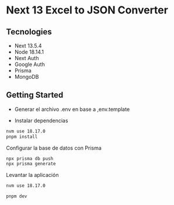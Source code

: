 # Next 13 Excel to JSON Converter

## Tecnologies

- Next 13.5.4
- Node 18.14.1
- Next Auth
- Google Auth
- Prisma
- MongoDB

## Getting Started

- Generar el archivo .env en base a ,env.template

- Instalar dependencias
  
```bash
nvm use 18.17.0
pnpm install
```

Configurar la base de datos con Prisma

```bash
npx prisma db push
npx prisma generate
```

Levantar la aplicación

```bash
nvm use 18.17.0

pnpm dev
```
